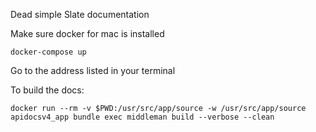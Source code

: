 Dead simple Slate documentation

Make sure docker for mac is installed
```
docker-compose up
```

Go to the address listed in your terminal

To build the docs:
```
docker run --rm -v $PWD:/usr/src/app/source -w /usr/src/app/source apidocsv4_app bundle exec middleman build --verbose --clean
```